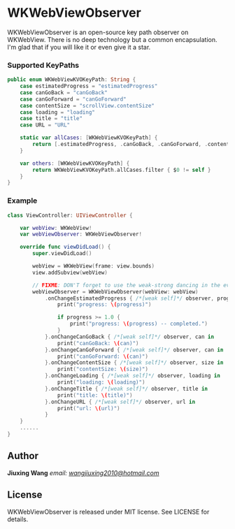 # WKWebViewObserver
WKWebViewObserver is an open-source key path observer on WKWebView. There is no deep technology but a common encapsulation. I'm glad that if you will like it or even give it a star.

### Supported KeyPaths

```swift
public enum WKWebViewKVOKeyPath: String {
    case estimatedProgress = "estimatedProgress"
    case canGoBack = "canGoBack"
    case canGoForward = "canGoForward"
    case contentSize = "scrollView.contentSize"
    case loading = "loading"
    case title = "title"
    case URL = "URL"

    static var allCases: [WKWebViewKVOKeyPath] {
        return [.estimatedProgress, .canGoBack, .canGoForward, .contentSize, .loading, .title, .URL]
    }

    var others: [WKWebViewKVOKeyPath] {
        return WKWebViewKVOKeyPath.allCases.filter { $0 != self }
    }
}
```

### Example

``` swift
class ViewController: UIViewController {

    var webView: WKWebView!
    var webViewObserver: WKWebViewObserver!

    override func viewDidLoad() {
        super.viewDidLoad()

        webView = WKWebView(frame: view.bounds)
        view.addSubview(webView)

        // FIXME: DON'T forget to use the weak-strong dancing in the event closure to avoid retain cycle.
        webViewObserver = WKWebViewObserver(webView: webView)
            .onChangeEstimatedProgress { /*[weak self]*/ observer, progress in
                print("progress: \(progress)")

                if progress >= 1.0 {
                    print("progress: \(progress) -- completed.")
                }
            }.onChangeCanGoBack { /*[weak self]*/ observer, can in
                print("canGoBack: \(can)")
            }.onChangeCanGoForward { /*[weak self]*/ observer, can in
                print("canGoForward: \(can)")
            }.onChangeContentSize { /*[weak self]*/ observer, size in
                print("contentSize: \(size)")
            }.onChangeLoading { /*[weak self]*/ observer, loading in
                print("loading: \(loading)")
            }.onChangeTitle { /*[weak self]*/ observer, title in
                print("title: \(title)")
            }.onChangeURL { /*[weak self]*/ observer, url in
                print("url: \(url)")
            }
    }
    ......
}
```

## Author
**Jiuxing Wang** *email: wangjiuxing2010@hotmail.com*

## License
WKWebViewObserver is released under MIT license. See LICENSE for details.
